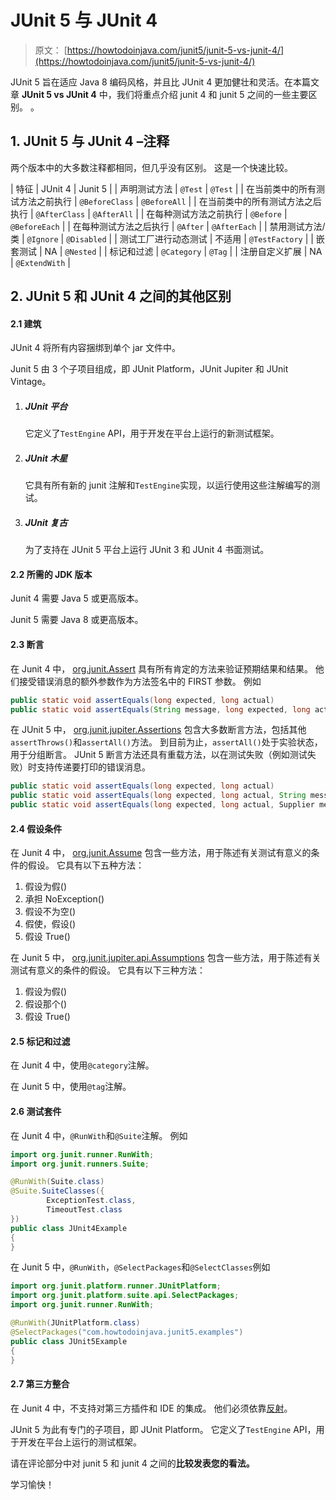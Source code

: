 # JUnit 5 与 JUnit 4

> 原文： [https://howtodoinjava.com/junit5/junit-5-vs-junit-4/](https://howtodoinjava.com/junit5/junit-5-vs-junit-4/)

JUnit 5 旨在适应 Java 8 编码风格，并且比 JUnit 4 更加健壮和灵活。在本篇文章 **JUnit 5 vs JUnit 4** 中，我们将重点介绍 junit 4 和 junit 5 之间的一些主要区别。 。

## 1\. JUnit 5 与 JUnit 4 –注释

两个版本中的大多数注释都相同，但几乎没有区别。 这是一个快速比较。

| 特征 | JUnit 4 | Junit 5 |
| 声明测试方法 | `@Test` | `@Test` |
| 在当前类中的所有测试方法之前执行 | `@BeforeClass` | `@BeforeAll` |
| 在当前类中的所有测试方法之后执行 | `@AfterClass` | `@AfterAll` |
| 在每种测试方法之前执行 | `@Before` | `@BeforeEach` |
| 在每种测试方法之后执行 | `@After` | `@AfterEach` |
| 禁用测试方法/类 | `@Ignore` | `@Disabled` |
| 测试工厂进行动态测试 | 不适用 | `@TestFactory` |
| 嵌套测试 | NA | `@Nested` |
| 标记和过滤 | `@Category` | `@Tag` |
| 注册自定义扩展 | NA | `@ExtendWith` |

## 2\. JUnit 5 和 JUnit 4 之间的其他区别

#### 2.1 建筑

JUnit 4 将所有内容捆绑到单个 jar 文件中。

Junit 5 由 3 个子项目组成，即 JUnit Platform，JUnit Jupiter 和 JUnit Vintage。

1.  ##### JUnit 平台

    它定义了`TestEngine` API，用于开发在平台上运行的新测试框架。

2.  ##### JUnit 木星

    它具有所有新的 junit 注解和`TestEngine`实现，以运行使用这些注解编写的测试。

3.  ##### JUnit 复古

    为了支持在 JUnit 5 平台上运行 JUnit 3 和 JUnit 4 书面测试。

#### 2.2 所需的 JDK 版本

Junit 4 需要 Java 5 或更高版本。

Junit 5 需要 Java 8 或更高版本。

#### 2.3 断言

在 Junit 4 中， [org.junit.Assert](http://junit.org/junit4/javadoc/4.12/org/junit/Assert.html) 具有所有肯定的方法来验证预期结果和结果。
他们接受错误消息的额外参数作为方法签名中的 FIRST 参数。 例如

```java
public static void assertEquals(long expected, long actual)
public static void assertEquals(String message, long expected, long actual)

```

在 JUnit 5 中， [org.junit.jupiter.Assertions](http://junit.org/junit5/docs/current/api/org/junit/jupiter/api/Assertions.html) 包含大多数断言方法，包括其他`assertThrows()`和`assertAll()`方法。 到目前为止，`assertAll()`处于实验状态，用于分组断言。
JUnit 5 断言方法还具有重载方法，以在测试失败（例如测试失败）时支持传递要打印的错误消息。

```java
public static void assertEquals(long expected, long actual)
public static void assertEquals(long expected, long actual, String message)
public static void assertEquals(long expected, long actual, Supplier messageSupplier)

```

#### 2.4 假设条件

在 Junit 4 中， [org.junit.Assume](http://junit.org/junit4/javadoc/4.12/org/junit/Assume.html) 包含一些方法，用于陈述有关测试有意义的条件的假设。 它具有以下五种方法：

1.  假设为假()
2.  承担 NoException()
3.  假设不为空()
4.  假使，假设()
5.  假设 True()

在 Junit 5 中， [org.junit.jupiter.api.Assumptions](http://junit.org/junit5/docs/current/api/org/junit/jupiter/api/Assumptions.html) 包含一些方法，用于陈述有关测试有意义的条件的假设。 它具有以下三种方法：

1.  假设为假()
2.  假设那个()
3.  假设 True()

#### 2.5 标记和过滤

在 Junit 4 中，使用`@category`注解。

在 Junit 5 中，使用`@tag`注解。

#### 2.6 测试套件

在 Junit 4 中，`@RunWith`和`@Suite`注解。 例如

```java
import org.junit.runner.RunWith;
import org.junit.runners.Suite;

@RunWith(Suite.class)
@Suite.SuiteClasses({
        ExceptionTest.class, 
        TimeoutTest.class
})
public class JUnit4Example 
{
}

```

在 Junit 5 中，`@RunWith`，`@SelectPackages`和`@SelectClasses`例如

```java
import org.junit.platform.runner.JUnitPlatform;
import org.junit.platform.suite.api.SelectPackages;
import org.junit.runner.RunWith;

@RunWith(JUnitPlatform.class)
@SelectPackages("com.howtodoinjava.junit5.examples")
public class JUnit5Example 
{
}

```

#### 2.7 第三方整合

在 Junit 4 中，不支持对第三方插件和 IDE 的集成。 他们必须依靠[反射](//howtodoinjava.com/java/related-concepts/real-usage-examples-of-reflection-in-java/)。

JUnit 5 为此有专门的子项目，即 JUnit Platform。 它定义了`TestEngine` API，用于开发在平台上运行的测试框架。

请在评论部分中对 junit 5 和 junit 4 之间的**比较发表您的看法。**

学习愉快！